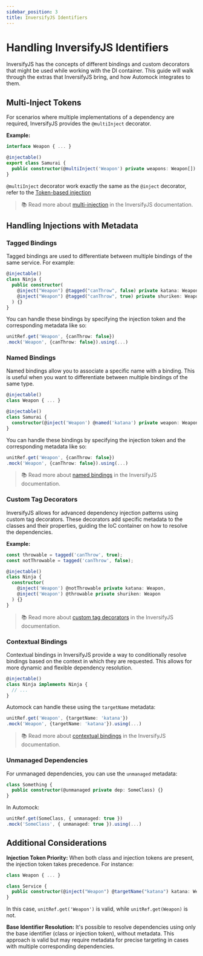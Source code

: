 ```yaml
---
sidebar_position: 3
title: InversifyJS Identifiers
---
```


# Handling InversifyJS Identifiers

InversifyJS has the concepts of different bindings and custom decorators that might be used while working with the DI
container. This guide will walk through the extras that InversifyJS bring, and how Automock integrates to them.

## Multi-Inject Tokens

For scenarios where multiple implementations of a dependency are required, InversifyJS provides the `@multiInject`
decorator.

**Example:**

```typescript
interface Weapon { ... }

@injectable()
export class Samurai {
  public constructor(@multiInject('Weapon') private weapons: Weapon[]) {}
}
```

`@multiInject` decorator work exactly the same as the `@inject` decorator, refer to
the [Token-based injection](/docs/adapters/identifiers?suites-adapter=inverisfyjs#token-based-injection)

> :books: Read more
> about [multi-injection](https://github.com/inversify/InversifyJS/blob/master/wiki/multi_injection.md) in the InversifyJS
> documentation.

## Handling Injections with Metadata


### Tagged Bindings

Tagged bindings are used to differentiate between multiple bindings of the same service. For example:

```typescript
@injectable()
class Ninja {
  public constructor(
    @inject("Weapon") @tagged("canThrow", false) private katana: Weapon,
    @inject("Weapon") @tagged("canThrow", true) private shuriken: Weapon
  ) {}
}
```

You can handle these bindings by specifying the injection token and the corresponding metadata like so:

```typescript
unitRef.get('Weapon', {canThrow: false})
.mock('Weapon', {canThrow: false}).using(...)
```

### Named Bindings

Named bindings allow you to associate a specific name with a binding. This is useful when you want to differentiate
between multiple bindings of the same type.

```typescript
@injectable()
class Weapon { ... }

@injectable()
class Samurai {
  constructor(@inject('Weapon') @named('katana') private weapon: Weapon) {}
}
```

You can handle these bindings by specifying the injection token and the corresponding metadata like so:

```typescript
unitRef.get('Weapon', {canThrow: false})
.mock('Weapon', {canThrow: false}).using(...)
```

> :books: Read more about [named bindings](https://github.com/inversify/InversifyJS/blob/master/wiki/named_bindings.md)
> in the InversifyJS documentation.

### Custom Tag Decorators

InversifyJS allows for advanced dependency injection patterns using custom tag decorators. These decorators add specific
metadata to the classes and their properties, guiding the IoC container on how to resolve the dependencies.

**Example:**

```typescript
const throwable = tagged('canThrow', true);
const notThrowable = tagged('canThrow', false);

@injectable()
class Ninja {
  constructor(
    @inject('Weapon') @notThrowable private katana: Weapon,
    @inject('Weapon') @throwable private shuriken: Weapon
  ) {}
}
```

> :books: Read more
> about [custom tag decorators](https://github.com/inversify/InversifyJS/blob/master/wiki/custom_tag_decorators.md) in the
> InversifyJS documentation.

### Contextual Bindings

Contextual bindings in InversifyJS provide a way to conditionally resolve bindings based on the context in which they
are requested. This allows for more dynamic and flexible dependency resolution.

```typescript
@injectable()
class Ninja implements Ninja {
  // ...
}
```

Automock can handle these using the `targetName` metadata:

```typescript
unitRef.get('Weapon', {targetName: 'katana'})
.mock('Weapon', {targetName: 'katana'}).using(...)
```

> :books: Read more
> about [contextual bindings](https://github.com/inversify/InversifyJS/blob/master/wiki/contextual_bindings.md) in the
> InversifyJS documentation.

### Unmanaged Dependencies

For unmanaged dependencies, you can use the `unmanaged` metadata:

```typescript
class Something {
  public constructor(@unmanaged private dep: SomeClass) {}
}
```

In Automock:

```typescript
unitRef.get(SomeClass, { unmanaged: true })
.mock('SomeClass', { unmanaged: true }).using(...)
```

## Additional Considerations

**Injection Token Priority:** When both class and injection tokens are present, the injection token takes precedence.
For instance:

```typescript
class Weapon { ... }

class Service {
  public constructor(@inject("Weapon") @targetName("katana") katana: Weapon) {}
}
```

In this case, `unitRef.get('Weapon')` is valid, while `unitRef.get(Weapon)` is not.

**Base Identifier Resolution:** It's possible to resolve dependencies using only the base identifier (class or
injection token), without metadata. This approach is valid but may require metadata for precise targeting in cases
with multiple corresponding dependencies.


